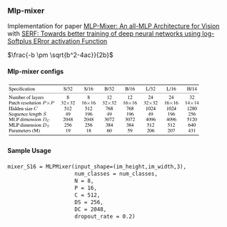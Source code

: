 ### Mlp-mixer

Implementation for paper [MLP-Mixer: An all-MLP Architecture for Vision](https://arxiv.org/abs/2105.01601) with [SERF: Towards better training of deep neural networks using log-Softplus ERror activation Function](https://arxiv.org/abs/2108.09598)

$\frac{-b \pm \sqrt{b^2-4ac}}{2b}$

#### Mlp-mixer configs

<img src="https://github.com/bdghuy/Mlp-mixer/blob/main/configs.PNG" width="433" height="120">

#### Sample Usage

```
mixer_S16 = MLPMixer(input_shape=(im_height,im_width,3),
                     num_classes = num_classes,
                     N = 8,
                     P = 16,
                     C = 512,
                     DS = 256,
                     DC = 2048,
                     dropout_rate = 0.2)
```
